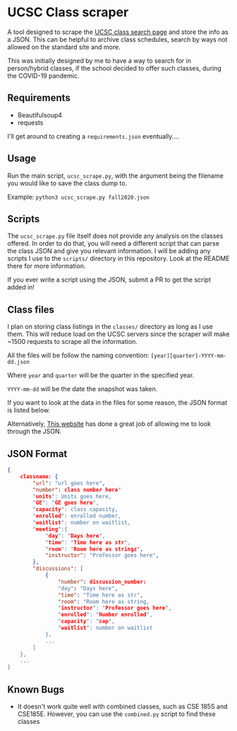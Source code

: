 # UCSC Class scraper

A tool designed to scrape the [UCSC class search page](https://pisa.ucsc.edu/class_search/) and store the info as a JSON. This can be helpful to archive class schedules, search by ways not allowed on the standard site and more.

This was initially designed by me to have a way to search for in person/hybrid classes, if the school decided to offer such classes, during the COVID-19 pandemic.

## Requirements

- Beautifulsoup4
- requests

I'll get around to creating a `requirements.json` eventually....

## Usage

Run the main script, `ucsc_scrape.py`, with the argument being the filename you would like to save the class dump to.

Example: `python3 ucsc_scrape.py fall2020.json`

## Scripts

The `ucsc_scrape.py` file itself does not provide any analysis on the classes offered. In order to do that, you will need a different script that can parse the class JSON and give you relevant information. I will be adding any scripts I use to the `scripts/` directory in this repository. Look at the README there for more information.

If you ever write a script using the JSON, submit a PR to get the script added in!

## Class files

I plan on storing class listings in the `classes/` directory as long as I use them. This will reduce load on the UCSC servers since the scraper will make ~1500 requests to scrape all the information.

All the files will be follow the naming convention: `[year][quarter]-YYYY-mm-dd.json`

Where `year` and `quarter` will be the quarter in the specified year.

`YYYY-mm-dd` will be the date the snapshot was taken.

If you want to look at the data in the files for some reason, the JSON format is listed below.

Alternatively, [This website](http://jsonviewer.stack.hu/) has done a great job of allowing me to look through the JSON.

## JSON Format

```json
{
    classname: {
        "url": "url goes here",
        "number": class number here"
        "units": Units goes here,
        "GE": "GE goes here",
        "capacity": class capacity,
        "enrolled": enrolled number,
        "waitlist": number on waitlist,
        "meeting":{
            "day": "Days here",
            "time": "Time here as str",
            "room": "Room here as stringz',
            "instructor": "Professor goes here",
        },
        "discussions": [
            {
                "number": discussion_number:
                "day": "Days here",
                "time": "Time here as str",
                "room": "Room here as string,
                "instructor": "Professor goes here",
                "enrolled": "Number enrolled",
                "capacity": "cap",
                "waitlist": number on waitlist
            },
            ...
        ]
    },
    ...
}
```

## Known Bugs

- It doesn't work quite well with combined classes, such as CSE 185S and CSE185E. However, you can use the `combined.py` script to find these classes
